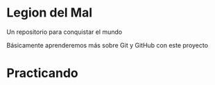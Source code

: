 # Legion del Mal
Un repositorio para conquistar el mundo

Básicamente aprenderemos más sobre Git y GitHub con este proyecto

# Practicando
